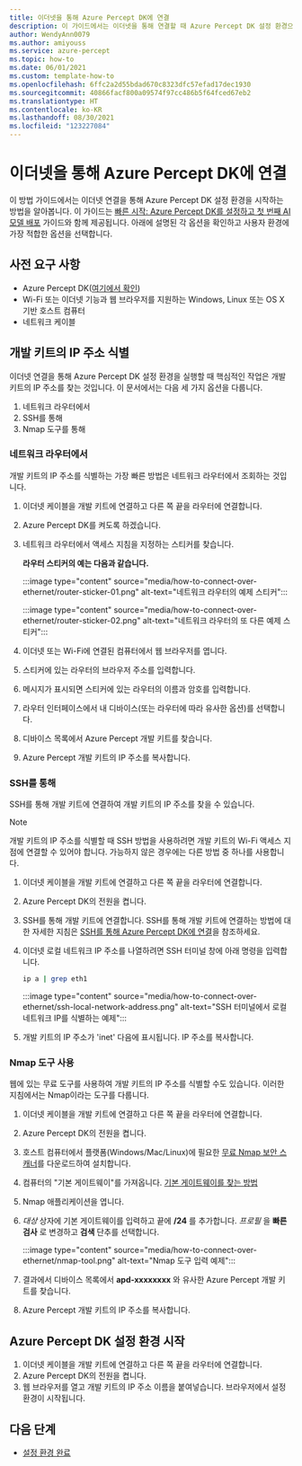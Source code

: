 ```yaml
---
title: 이더넷을 통해 Azure Percept DK에 연결
description: 이 가이드에서는 이더넷을 통해 연결할 때 Azure Percept DK 설정 환경으로 연결하는 방법을 보여 줍니다.
author: WendyAnn0079
ms.author: amiyouss
ms.service: azure-percept
ms.topic: how-to
ms.date: 06/01/2021
ms.custom: template-how-to
ms.openlocfilehash: 6ffc2a2d55bdad670c8323dfc57efad17dec1930
ms.sourcegitcommit: 40866facf800a09574f97cc486b5f64fced67eb2
ms.translationtype: HT
ms.contentlocale: ko-KR
ms.lasthandoff: 08/30/2021
ms.locfileid: "123227084"
---
```

# <a name="connect-to-azure-percept-dk-over-ethernet"></a>이더넷을 통해 Azure Percept DK에 연결

이 방법 가이드에서는 이더넷 연결을 통해 Azure Percept DK 설정 환경을 시작하는 방법을 알아봅니다. 이 가이드는 [빠른 시작: Azure Percept DK를 설정하고 첫 번째 AI 모델 배포](./quickstart-percept-dk-set-up.md) 가이드와 함께 제공됩니다. 아래에 설명된 각 옵션을 확인하고 사용자 환경에 가장 적합한 옵션을 선택합니다.

## <a name="prerequisites"></a>사전 요구 사항

- Azure Percept DK([여기에서 확인](https://go.microsoft.com/fwlink/?linkid=2155270))
- Wi-Fi 또는 이더넷 기능과 웹 브라우저를 지원하는 Windows, Linux 또는 OS X 기반 호스트 컴퓨터
- 네트워크 케이블

## <a name="identify-your-dev-kits-ip-address"></a>개발 키트의 IP 주소 식별

이더넷 연결을 통해 Azure Percept DK 설정 환경을 실행할 때 핵심적인 작업은 개발 키트의 IP 주소를 찾는 것입니다. 이 문서에서는 다음 세 가지 옵션을 다룹니다.
1. 네트워크 라우터에서
1. SSH를 통해
1. Nmap 도구를 통해

### <a name="from-your-network-router"></a>네트워크 라우터에서
개발 키트의 IP 주소를 식별하는 가장 빠른 방법은 네트워크 라우터에서 조회하는 것입니다.
1. 이더넷 케이블을 개발 키트에 연결하고 다른 쪽 끝을 라우터에 연결합니다.
1. Azure Percept DK를 켜도록 하겠습니다.
1. 네트워크 라우터에서 액세스 지침을 지정하는 스티커를 찾습니다.

    **라우터 스티커의 예는 다음과 같습니다.**

    :::image type="content" source="media/how-to-connect-over-ethernet/router-sticker-01.png" alt-text="네트워크 라우터의 예제 스티커":::

    :::image type="content" source="media/how-to-connect-over-ethernet/router-sticker-02.png" alt-text="네트워크 라우터의 또 다른 예제 스티커":::

1. 이더넷 또는 Wi-Fi에 연결된 컴퓨터에서 웹 브라우저를 엽니다.
1. 스티커에 있는 라우터의 브라우저 주소를 입력합니다.
1. 메시지가 표시되면 스티커에 있는 라우터의 이름과 암호를 입력합니다.
1. 라우터 인터페이스에서 내 디바이스(또는 라우터에 따라 유사한 옵션)를 선택합니다.
1. 디바이스 목록에서 Azure Percept 개발 키트를 찾습니다.
1. Azure Percept 개발 키트의 IP 주소를 복사합니다.

### <a name="via-ssh"></a>SSH를 통해
SSH를 통해 개발 키트에 연결하여 개발 키트의 IP 주소를 찾을 수 있습니다.

> [!NOTE]
> 개발 키트의 IP 주소를 식별할 때 SSH 방법을 사용하려면 개발 키트의 Wi-Fi 액세스 지점에 연결할 수 있어야 합니다. 가능하지 않은 경우에는 다른 방법 중 하나를 사용합니다.

1. 이더넷 케이블을 개발 키트에 연결하고 다른 쪽 끝을 라우터에 연결합니다.
1. Azure Percept DK의 전원을 켭니다.
1. SSH를 통해 개발 키트에 연결합니다. SSH를 통해 개발 키트에 연결하는 방법에 대한 자세한 지침은 [SSH를 통해 Azure Percept DK에 연결](./how-to-ssh-into-percept-dk.md)을 참조하세요.
1. 이더넷 로컬 네트워크 IP 주소를 나열하려면 SSH 터미널 창에 아래 명령을 입력합니다.

    ```bash
    ip a | grep eth1
    ```

    :::image type="content" source="media/how-to-connect-over-ethernet/ssh-local-network-address.png" alt-text="SSH 터미널에서 로컬 네트워크 IP를 식별하는 예제":::


1. 개발 키트의 IP 주소가 'inet' 다음에 표시됩니다. IP 주소를 복사합니다.

### <a name="using-the-nmap-tool"></a>Nmap 도구 사용
웹에 있는 무료 도구를 사용하여 개발 키트의 IP 주소를 식별할 수도 있습니다. 이러한 지침에서는 Nmap이라는 도구를 다룹니다.
1. 이더넷 케이블을 개발 키트에 연결하고 다른 쪽 끝을 라우터에 연결합니다.
1. Azure Percept DK의 전원을 켭니다.
1. 호스트 컴퓨터에서 플랫폼(Windows/Mac/Linux)에 필요한 [무료 Nmap 보안 스캐너](https://nmap.org/download.html)를 다운로드하여 설치합니다.
1. 컴퓨터의 "기본 게이트웨이"를 가져옵니다. [기본 게이트웨이를 찾는 방법](https://www.noip.com/support/knowledgebase/finding-your-default-gateway/)
1. Nmap 애플리케이션을 엽니다. 
1. *대상* 상자에 기본 게이트웨이를 입력하고 끝에 **/24** 를 추가합니다. *프로필* 을 **빠른 검사** 로 변경하고 **검색** 단추를 선택합니다.
    
    :::image type="content" source="media/how-to-connect-over-ethernet/nmap-tool.png" alt-text="Nmap 도구 입력 예제":::
 
1. 결과에서 디바이스 목록에서 **apd-xxxxxxxx** 와 유사한 Azure Percept 개발 키트를 찾습니다.
1. Azure Percept 개발 키트의 IP 주소를 복사합니다. 

## <a name="launch-the-azure-percept-dk-setup-experience"></a>Azure Percept DK 설정 환경 시작
1. 이더넷 케이블을 개발 키트에 연결하고 다른 쪽 끝을 라우터에 연결합니다.
1. Azure Percept DK의 전원을 켭니다.
1. 웹 브라우저를 열고 개발 키트의 IP 주소 이름을 붙여넣습니다. 브라우저에서 설정 환경이 시작됩니다.

## <a name="next-steps"></a>다음 단계
- [설정 환경 완료](./quickstart-percept-dk-set-up.md)